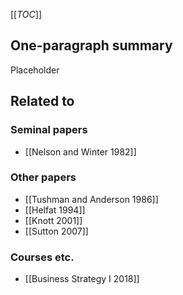 [[_TOC_]]

## One-paragraph summary
Placeholder

## Related to

### Seminal papers
* [[Nelson and Winter 1982]]

### Other papers
* [[Tushman and Anderson 1986]]
* [[Helfat 1994]]
* [[Knott 2001]]
* [[Sutton 2007]]

### Courses etc.
* [[Business Strategy I 2018]]
